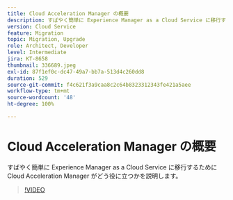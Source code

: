 ```yaml
---
title: Cloud Acceleration Manager の概要
description: すばやく簡単に Experience Manager as a Cloud Service に移行するために Cloud Acceleration Manager がどう役に立つかを説明します。
version: Cloud Service
feature: Migration
topic: Migration, Upgrade
role: Architect, Developer
level: Intermediate
jira: KT-8658
thumbnail: 336689.jpeg
exl-id: 87f1ef0c-dc47-49a7-bb7a-513d4c260dd8
duration: 529
source-git-commit: f4c621f3a9caa8c2c64b8323312343fe421a5aee
workflow-type: tm+mt
source-wordcount: '48'
ht-degree: 100%

---
```


# Cloud Acceleration Manager の概要

すばやく簡単に Experience Manager as a Cloud Service に移行するために Cloud Acceleration Manager がどう役に立つかを説明します。

>[!VIDEO](https://video.tv.adobe.com/v/336689?quality=12&learn=on)
